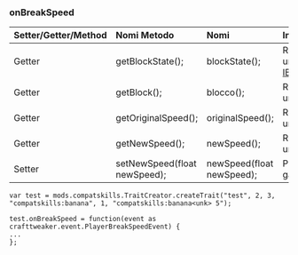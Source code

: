 ### onBreakSpeed

| Setter/Getter/Method | Nomi Metodo                  | Nomi                      | Input/Output                                               |
|:-------------------- |:---------------------------- |:------------------------- | ---------------------------------------------------------- |
| Getter               | getBlockState();             | blockState();             | Restituisce un [IBlockState](/Vanilla/Blocks/IBlockState/) |
| Getter               | getBlock();                  | blocco();                 | Restituisce un [IBlock](/Vanilla/Blocks/IBlock/)           |
| Getter               | getOriginalSpeed();          | originalSpeed();          | Restituisce un Fluttuante                                  |
| Getter               | getNewSpeed();               | newSpeed();               | Restituisce un Fluttuante                                  |
| Setter               | setNewSpeed(float newSpeed); | newSpeed(float newSpeed); | Prende un galleggiante                                     |

    var test = mods.compatskills.TraitCreator.createTrait("test", 2, 3, "compatskills:banana", 1, "compatskills:banana<unk> 5");
    
    test.onBreakSpeed = function(event as crafttweaker.event.PlayerBreakSpeedEvent) {
    ...
    };